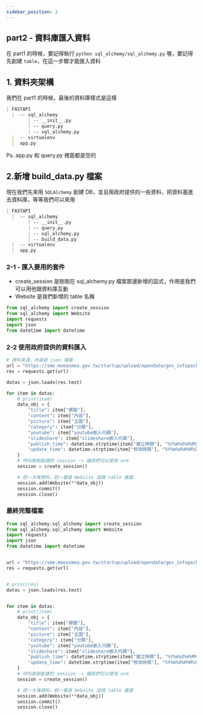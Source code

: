 ```yaml
---
sidebar_position: 2
---
```


## part2 - 資料庫匯入資料

在 part1 的時候，要記得執行 `python sql_alchemy/sql_alchemy.py` 喔，要記得先創建 `table`，在這一步驟才能匯入資料

## 1. 資料夾架構

我們在 part1 的時候，最後的資料庫樣式是這樣
```md
| FASTAPI
  |  -- sql_alchemy
        | -- __init__.py  
        | -- query.py
        | -- sql_alchemy.py
  |  -- virtualenv
  |  app.py
```
Ps. app.py 和 query.py 裡面都是空的



## 2.新增 build_data.py 檔案

現在我們先來用 `SQLAlchemy` 創建 DB，並且用政府提供的一些資料，把資料塞進去資料庫，等等我們可以來用
```md
| FASTAPI
  |  -- sql_alchemy
        | -- __init__.py  
        | -- query.py
        | -- sql_alchemy.py
        | -- build_data.py        
  |  -- virtualenv
  |  app.py
```


### 2-1 - 匯入要用的套件

* create_session 是剛剛在 sql_alchemy.py 檔案那邊新增的函式，作用是我們可以用他跟資料庫互動
* Website 是我們新增的 table 名稱

```py
from sql_alchemy import create_session
from sql_alchemy import Website
import requests
import json
from datetime import datetime
```

### 2-2 使用政府提供的資料匯入
```py
# 資料來源，內容是 json 檔案
url = "https://sme.moeasmea.gov.tw/startup/upload/opendata/gov_infopack_opendata.json"
res = requests.get(url)

datas = json.loads(res.text)

for item in datas:
    # print(item)
    data_obj = {
        "title": item["標題"],
        "content": item["內容"],
        "picture": item["主圖"],
        "category": item["分類"],
        "youtube": item["youtube嵌入代碼"],
        "slideshare": item["slideshare嵌入代碼"],
        "publish_time": datetime.strptime(item["建立時間"], "%Y%m%d%H%M%S"),
        "update_time": datetime.strptime(item["修改時間"], "%Y%m%d%H%M%S")
    }
    # 呼叫剛剛創建的 session -> 讓我們可以使用 orm 
    session = create_session()

    # 把一大堆資料，統一塞進 Website 這個 table 裏面
    session.add(Website(**data_obj))
    session.commit()
    session.close()
```


### 最終完整檔案
```py
from sql_alchemy.sql_alchemy import create_session
from sql_alchemy.sql_alchemy import Website
import requests
import json
from datetime import datetime


url = "https://sme.moeasmea.gov.tw/startup/upload/opendata/gov_infopack_opendata.json"
res = requests.get(url)


# print(res)
datas = json.loads(res.text)


for item in datas:
    # print(item)
    data_obj = {
        "title": item["標題"],
        "content": item["內容"],
        "picture": item["主圖"],
        "category": item["分類"],
        "youtube": item["youtube嵌入代碼"],
        "slideshare": item["slideshare嵌入代碼"],
        "publish_time": datetime.strptime(item["建立時間"], "%Y%m%d%H%M%S"),
        "update_time": datetime.strptime(item["修改時間"], "%Y%m%d%H%M%S")
    }
    # 呼叫剛剛創建的 session -> 讓我們可以使用 orm 
    session = create_session()

    # 把一大堆資料，統一塞進 Website 這個 table 裏面
    session.add(Website(**data_obj))
    session.commit()
    session.close()

```







